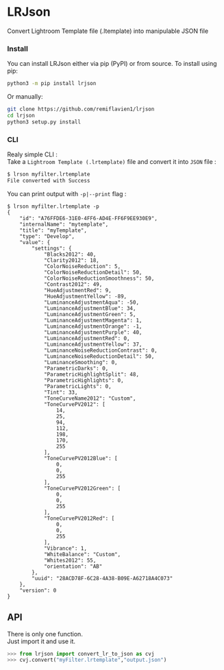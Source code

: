 # LRJson
Convert Lightroom Template file (.ltemplate) into manipulable JSON file

### Install

You can install LRJson either via pip (PyPI) or from source. To install using pip:
```sh
python3 -m pip install lrjson
```

Or manually:
```sh
git clone https://github.com/remiflavien1/lrjson
cd lrjson
python3 setup.py install
```

### CLI

Realy simple CLI :   
Take a `Lightroom Template (.lrtemplate)` file and convert it into `JSON` file :
```sh
$ lrson myfilter.lrtemplate
File converted with Success
```

You can print output with `-p|--print` flag :
```
$ lrson myfilter.lrtemplate -p
{
    "id": "A76FFDE6-31E0-4FF6-AD4E-FF6F9EE930E9",
    "internalName": "mytemplate",
    "title": "myTemplate",
    "type": "Develop",
    "value": {
        "settings": {
            "Blacks2012": 40,
            "Clarity2012": 18,
            "ColorNoiseReduction": 5,
            "ColorNoiseReductionDetail": 50,
            "ColorNoiseReductionSmoothness": 50,
            "Contrast2012": 49,
            "HueAdjustmentRed": 9,
            "HueAdjustmentYellow": -89,
            "LuminanceAdjustmentAqua": -50,
            "LuminanceAdjustmentBlue": 34,
            "LuminanceAdjustmentGreen": 5,
            "LuminanceAdjustmentMagenta": 1,
            "LuminanceAdjustmentOrange": -1,
            "LuminanceAdjustmentPurple": 40,
            "LuminanceAdjustmentRed": 0,
            "LuminanceAdjustmentYellow": 37,
            "LuminanceNoiseReductionContrast": 0,
            "LuminanceNoiseReductionDetail": 50,
            "LuminanceSmoothing": 0,
            "ParametricDarks": 0,
            "ParametricHighlightSplit": 48,
            "ParametricHighlights": 0,
            "ParametricLights": 0,
            "Tint": 33,
            "ToneCurveName2012": "Custom",
            "ToneCurvePV2012": [
                14,
                25,
                94,
                112,
                198,
                170,
                255
            ],
            "ToneCurvePV2012Blue": [
                0,
                0,
                255
            ],
            "ToneCurvePV2012Green": [
                0,
                0,
                255
            ],
            "ToneCurvePV2012Red": [
                0,
                0,
                255
            ],
            "Vibrance": 1,
            "WhiteBalance": "Custom",
            "Whites2012": 55,
            "orientation": "AB"
        },
        "uuid": "28ACD78F-6C28-4A38-B09E-A62718A4C073"
    },
    "version": 0
}
```

## API
There is only one function.    
Just import it and use it.

```python
>>> from lrjson import convert_lr_to_json as cvj
>>> cvj.convert("myFilter.lrtemplate","output.json")
```